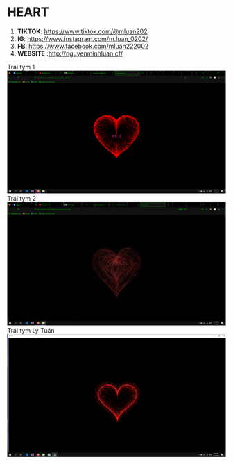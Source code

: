 # HEART
1. **TIKTOK**: https://www.tiktok.com/@mluan202
2. **IG**: https://www.instagram.com/m.luan_0202/ 
3. **FB**: https://www.facebook.com/mluan222002 
4. **WEBSITE** :http://nguyenminhluan.cf/

Trái tym 1
![heart](/Images/heart.png 'Heart')
Trái tym 2
![heart1](/Images/heart1.png 'Heart1')
Trái tym Lý Tuân
![heartLyTuan](/Images/heartLyTuan.png 'HeartLyTuan')
